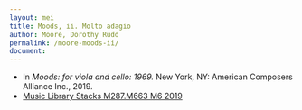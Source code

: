 ```yaml
---
layout: mei
title: Moods, ii. Molto adagio
author: Moore, Dorothy Rudd
permalink: /moore-moods-ii/
document:
---
```


- In *Moods: for viola and cello: 1969.* New York, NY: American Composers Alliance Inc., 2019.
- <a href="https://tufts-primo.hosted.exlibrisgroup.com/permalink/f/bnf7qa/01TUN_ALMA21231378350003851" target="_blank">Music Library Stacks M287.M663 M6 2019</a>
